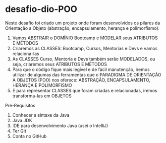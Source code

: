 # desafio-dio-POO

Neste desafio foi criado um projeto onde foram desenvolvidos os pilares da Orientação a Objeto (abstração, encapsulamento, herança e polimorfismo):

1. Vamos ABSTRAIR o DOMÍNIO Bootcamp e MODELAR seus ATRIBUTOS E MÉTODOS
2. Criaremos as CLASSES: Bootcamp, Cursos, Mentorias e Devs e vamos relaciona-las
3. As CLASSES Curso, Mentoria e Devs também serão MODELADOS, ou seja, criaremos seus ATRIBUTOS E MÉTODOS
4. Para que o código fique mais legível e de fácil manutenção, iremos utilizar de algumas das ferramentas que o PARADIGMA DE ORIENTAÇÃO A OBJETOS (POO) nos oferece: ABSTRAÇÃO, ENCAPSULAMENTO, HERANÇA E POLIMORFISMO
5. E para representar CLASSES que foram criadas e relacionadas, iremos transforma-las em OBJETOS


Pré-Requisitos
1. Conhecer a sintaxe da Java
2. Java JDK 
3. IDE para desenvolvimento Java (usei o IntelliJ)
4. Ter Git
5. Conta no GitHub
